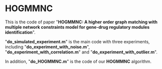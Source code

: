 # HOGMMNC
This is the code of paper "**HOGMMNC: A higher order graph matching with multiple network constraints model for gene-drug regulatory modules identification**".


"**do_simulated_experiment.m**" is the main code with three experiments, including "**do_experiment_with_noise.m**", "**do_experiment_with_correlation.m**" and "**do_experiment_with_outlier.m**". 

In addition, "**do_HOGMMNC.m**" is the code of our **HOGMMNC** algorithm.
